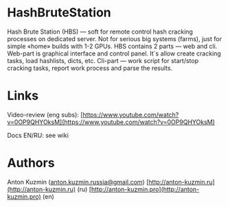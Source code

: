 # HashBruteStation 
Hash Brute Station (HBS) — soft for remote control hash cracking processes on dedicated server. Not for serious big systems (farms), just for simple «home» builds with 1-2 GPUs. HBS contains 2 parts — web and cli. Web-part is graphical interface and control panel. It`s allow create cracking tasks, load hashlists, dicts, etc. Cli-part — work script for start/stop cracking tasks, report work process and parse the results.

# Links
Video-review (eng subs): [https://www.youtube.com/watch?v=0OP9QHYOksM](https://www.youtube.com/watch?v=0OP9QHYOksM)

Docs EN/RU: see wiki

# Authors
Anton Kuzmin (anton.kuzmin.russia@gmail.com) [http://anton-kuzmin.ru](http://anton-kuzmin.ru) (ru) [http://anton-kuzmin.pro](http://anton-kuzmin.pro) (en)

